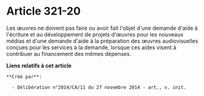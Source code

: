 # Article 321-20

Les œuvres ne doivent pas faire ou avoir fait l'objet d'une demande d'aide à l'écriture et au développement de projets
d'œuvres pour les nouveaux médias et d'une demande d'aide à la préparation des œuvres audiovisuelles conçues pour les
services à la demande, lorsque ces aides visent à contribuer au financement des mêmes dépenses.

**Liens relatifs à cet article**

	**Créé par**:

	  - Délibération n°2014/CA/11 du 27 novembre 2014 - art., v. init.
